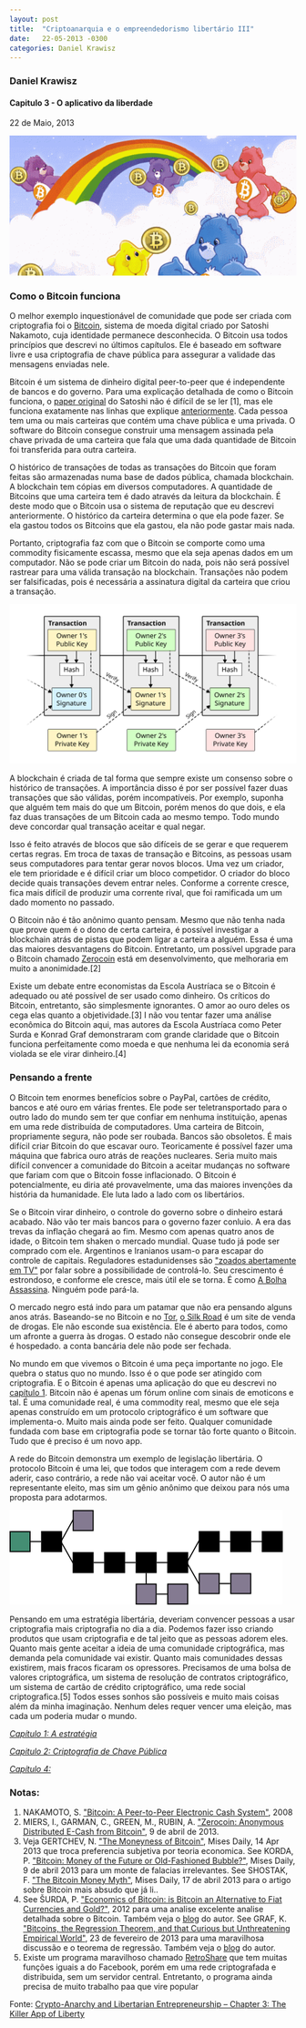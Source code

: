 ```yaml
---
layout: post
title:  "Criptoanarquia e o empreendedorismo libertário III"
date:   22-05-2013 -0300
categories: Daniel Krawisz
---
```



### Daniel Krawisz


#### Capitulo 3 - O aplicativo da liberdade  
22 de Maio, 2013

![](../pages/img/bitcoincarebears.gif)
### Como o Bitcoin funciona

O melhor exemplo inquestionável de comunidade que pode ser criada com criptografia foi o [Bitcoin](http://bitcoin.org/), sistema de moeda digital criado por Satoshi Nakamoto, cuja identidade permanece desconhecida. O Bitcoin usa todos princípios que descrevi no últimos capítulos. Ele é baseado em software livre e usa criptografia de chave pública para assegurar a validade das mensagens enviadas nele.

Bitcoin é um sistema de dinheiro digital peer-to-peer que é independente de bancos e do governo. Para uma explicação detalhada de como o Bitcoin funciona, o [paper original](https://nakamotoinstitute.org/bitcoin/) do Satoshi não é difícil de se ler [1], mas ele funciona exatamente nas linhas que explique [anteriormente](https://cypherpunks.com.br/empreendedor-libertario-2/). Cada pessoa tem uma ou mais carteiras que contém uma chave pública e uma privada. O software do Bitcoin consegue construir uma mensagem assinada pela chave privada de uma carteira que fala que uma dada quantidade de Bitcoin foi transferida para outra carteira.

O histórico de transações de todas as transações do Bitcoin que foram feitas são armazenadas numa base de dados pública, chamada blockchain. A blockchain tem cópias em diversos computadores. A quantidade de Bitcoins que uma carteira tem é dado através da leitura da blockchain. É deste modo que o Bitcoin usa o sistema de reputação que eu descrevi anteriormente. O histórico da carteira determina o que ela pode fazer. Se ela gastou todos os Bitcoins que ela gastou, ela não pode gastar mais nada.

Portanto, criptografia faz com que o Bitcoin se comporte como uma commodity fisicamente escassa, mesmo que ela seja apenas dados em um computador. Não se pode criar um Bitcoin do nada, pois não será possível rastrear para uma válida transação na blockchain. Transações não podem ser falsificadas, pois é necessária a assinatura digital da carteira que criou a transação.

![](../pages/img/transactions.svg)

A blockchain é criada de tal forma que sempre existe um consenso sobre o histórico de transações. A importância disso é por ser possível fazer duas transações que são válidas, porém incompatíveis. Por exemplo, suponha que alguém tem mais do que um Bitcoin, porém menos do que dois, e ela faz duas transações de um Bitcoin cada ao mesmo tempo. Todo mundo deve concordar qual transação aceitar e qual negar.

Isso é feito através de blocos que são difíceis de se gerar e que requerem certas regras. Em troca de taxas de transação e Bitcoins, as pessoas usam seus computadores para tentar gerar novos blocos. Uma vez um criador, ele tem prioridade e é difícil criar um bloco competidor. O criador do bloco decide quais transações devem entrar neles. Conforme a corrente cresce, fica mais difícil de produzir uma corrente rival, que foi ramificada um um dado momento no passado.

O Bitcoin não é tão anônimo quanto pensam. Mesmo que não tenha nada que prove quem é o dono de certa carteira, é possível investigar a blockchain atrás de pistas que podem ligar a carteira a alguém. Essa é uma das maiores desvantagens do Bitcoin. Entretanto, um possível upgrade para o Bitcoin chamado [Zerocoin](http://blog.cryptographyengineering.com/2013/04/zerocoin-making-bitcoin-anonymous.html) está em desenvolvimento, que melhoraria em muito a anonimidade.[2]

Existe um debate entre economistas da Escola Austríaca se o Bitcoin é adequado ou até possível de ser usado como dinheiro. Os críticos do Bitcoin, entretanto, são simplesmente ignorantes. O amor ao ouro deles os cega elas quanto a objetividade.[3] I não vou tentar fazer uma análise econômica do Bitcoin aqui, mas autores da Escola Austríaca como Peter Surda e Konrad Graf demonstraram com grande claridade que o Bitcoin funciona perfeitamente como moeda e que nenhuma lei da economia será violada se ele virar dinheiro.[4]

### Pensando a frente

O Bitcoin tem enormes benefícios sobre o PayPal, cartões de crédito, bancos e até ouro em várias frentes. Ele pode ser teletransportado para o outro lado do mundo sem ter que confiar em nenhuma instituição, apenas em uma rede distribuída de computadores. Uma carteira de Bitcoin, propriamente segura, não pode ser roubada. Bancos são obsoletos. É mais difícil criar Bitcoin do que escavar ouro. Teoricamente é possível fazer uma máquina que fabrica ouro atrás de reações nucleares. Seria muito mais difícil convencer a comunidade do Bitcoin a aceitar mudanças no software que fariam com que o Bitcoin fosse inflacionado. O Bitcoin é potencialmente, eu diria até provavelmente, uma das maiores invenções da história da humanidade. Ele luta lado a lado com os libertários.

Se o Bitcoin virar dinheiro, o controle do governo sobre o dinheiro estará acabado. Não vão ter mais bancos para o governo fazer conluio. A era das trevas da inflação chegará ao fim. Mesmo com apenas quatro anos de idade, o Bitcoin tem shaken o mercado mundial. Quase tudo já pode ser comprado com ele. Argentinos e Iranianos usam-o para escapar do controle de capitais. Reguladores estadunidenses são ["zoados abertamente em TV"](http://video.cnbc.com/gallery/?video=3000166533 "CFTC Explores Bitcoin") por falar sobre a possibilidade de controlá-lo. Seu crescimento é estrondoso, e conforme ele cresce, mais útil ele se torna. É como [A Bolha Assassina](https://www.youtube.com/watch?v=HCtcgI4BcIQ). Ninguém pode pará-la.

O mercado negro está indo para um patamar que não era pensando alguns anos atrás. Baseando-se no Bitcoin e no [Tor](https://www.torproject.org/), [o Silk Road](https://pt.wikipedia.org/wiki/Silk_Road) é um site de venda de drogas. Ele não esconde sua existência. Ele é aberto para todos, como um afronte a guerra às drogas. O estado não consegue descobrir onde ele é hospedado. a conta bancária dele não pode ser fechada.

No mundo em que vivemos o Bitcoin é uma peça importante no jogo. Ele quebra o status quo no mundo. Isso é o que pode ser atingido com criptografia. E o Bitcoin é apenas uma aplicação do que eu descrevi no [capítulo 1](https://cypherpunks.com.br/empreendedor-libertario-1/). Bitcoin não é apenas um fórum online com sinais de emoticons e tal. É uma comunidade real, é uma commodity real, mesmo que ele seja apenas construído em um protocolo criptográfico é um software que implementa-o. Muito mais ainda pode ser feito. Qualquer comunidade fundada com base em criptografia pode se tornar tão forte quanto o Bitcoin. Tudo que é preciso é um novo app.

A rede do Bitcoin demonstra um exemplo de legislação libertária. O protocolo Bitcoin é uma lei, que todos que interagem com a rede devem aderir, caso contrário, a rede não vai aceitar você. O autor não é um representante eleito, mas sim um gênio anônimo que deixou para nós uma proposta para adotarmos.

![](../pages/img/blockchain.png)

Pensando em uma estratégia libertária, deveriam convencer pessoas a usar criptografia mais criptografia no dia a dia. Podemos fazer isso criando produtos que usam criptografia e de tal jeito que as pessoas adorem eles. Quanto mais gente aceitar a ideia de uma comunidade criptográfica, mas demanda pela comunidade vai existir. Quanto mais comunidades dessas existirem, mais fracos ficaram os opressores. Precisamos de uma bolsa de valores criptográfica, um sistema de resolução de contratos criptográfico, um sistema de cartão de crédito criptográfico, uma rede social criptografica.[5] Todos esses sonhos são possíveis e muito mais coisas além da minha imaginação. Nenhum deles requer vencer uma eleição, mas cada um poderia mudar o mundo.

[_Capítulo 1: A estratégia_](https://cypherpunks.com.br/empreendedor-libertario-1/)

[_Capitulo 2: Criptografia de Chave Pública_](https://cypherpunks.com.br/empreendedor-libertario-2/)

<a title="" href="">_Capítulo 4:_</a>

### Notas:

1.  NAKAMOTO, S. ["Bitcoin: A Peer-to-Peer Electronic Cash System"](https://nakamotoinstitute.org/bitcoin/), 2008
2.  MIERS, I., GARMAN, C., GREEN, M., RUBIN, A. ["Zerocoin: Anonymous Distributed E-Cash from Bitcoin"](http://spar.isi.jhu.edu/~mgreen/ZerocoinOakland.pdf), 9 de abril de 2013.
3.  Veja GERTCHEV, N. ["The Moneyness of Bitcoin"](https://nakamotoinstitute.org/static/docs/economics-of-bitcoin.pdf), Mises Daily, 14 Apr 2013 que troca preferencia subjetiva por teoria economica. See KORDA, P. ["Bitcoin: Money of the Future or Old-Fashioned Bubble?"](http://mises.org/daily/6401/Bitcoin-Money-of-the-Future-or-OldFashioned-Bubble), Mises Daily, 9 de abril 2013 para um monte de falacias irrelevantes. See SHOSTAK, F. ["The Bitcoin Money Myth"](http://mises.org/daily/6411/The-Bitcoin-Money-Myth), Mises Daily, 17 de abril 2013 para o artigo sobre Bitcoin mais absudo que já li..
4.  See ŠURDA, P. ["Economics of Bitcoin: is Bitcoin an Alternative to Fiat Currencies and Gold?"](https://nakamotoinstitute.org/static/docs/economics-of-bitcoin.pdf), 2012 para uma analise excelente analise detalhada sobre o Bitcoin. Também veja o [blog](http://www.economicsofbitcoin.com/) do autor. See GRAF, K. ["Bitcoins, the Regression Theorem, and that Curious but Unthreatening Empirical World"](http://konradsgraf.com/blog1/2013/2/27/in-depth-bitcoins-the-regression-theorem-and-that-curious-bu.html), 23 de fevereiro de 2013 para uma maravilhosa discussão e o teorema de regressão. Também veja o [blog](http://konradsgraf.com/) do autor.
5.  Existe um programa maravilhoso chamado [RetroShare](http://retroshare.sourceforge.net/) que tem muitas funções iguais a do Facebook, porém em uma rede criptografada e distribuida, sem um servidor central. Entretanto, o programa ainda precisa de muito trabalho paa que vire popular

Fonte: [Crypto-Anarchy and Libertarian Entrepreneurship – Chapter 3: The Killer App of Liberty](https://nakamotoinstitute.org/mempool/crypto-anarchy-and-libertarian-entrepreneurship-3/)
